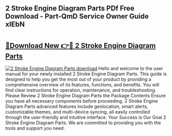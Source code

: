 ## 2 Stroke Engine Diagram Parts PDf Free Download - Part-QmD Service Owner Guide xIEbN

# <h2><a href="http://dfunfgy.blite.top/?on=2+Stroke+Engine+Diagram+Parts">🔗Download New 👉🔴 2 Stroke Engine Diagram Parts</a></h2>

[![2 Stroke Engine Diagram Parts download](https://i.imgur.com/lujVjoI.png)](http://dfunfgy.blite.top/?on=2+Stroke+Engine+Diagram+Parts)
Hello and welcome to the user manual for your newly installed 2 Stroke Engine Diagram Parts. This guide is designed to help you get the most out of your product by providing a comprehensive overview of its features, functions, and benefits. You will find clear instructions for operation, maintenance, and troubleshooting. Please Review 2 Stroke Engine Diagram Parts the Package Contents Ensure you have all necessary components before proceeding. 2 Stroke Engine Diagram Parts advanced features include geolocation, smart alerts, customizable themes, and multi-device syncing, all easily controlled through the user-friendly and intuitive interface. Your Success is Our Goal 2 Stroke Engine Diagram Parts. We are committed to providing you with the tools and support you need.
